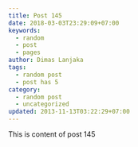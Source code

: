 ```yaml
---
title: Post 145
date: 2018-03-03T23:29:09+07:00
keywords:
  - random
  - post
  - pages
author: Dimas Lanjaka
tags:
  - random post
  - post has 5
category:
  - random post
  - uncategorized
updated: 2013-11-13T03:22:29+07:00
---
```

This is content of post 145